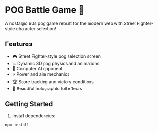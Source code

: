 # POG Battle Game 🎯

A nostalgic 90s pog game rebuilt for the modern web with Street Fighter-style character selection!

## Features

- 🎮 Street Fighter-style pog selection screen
- 💥 Dynamic 3D pog physics and animations
- 🤖 Computer AI opponent
- ⚡ Power and aim mechanics
- 🏆 Score tracking and victory conditions
- 🎨 Beautiful holographic foil effects

## Getting Started

1. Install dependencies:
```bash
npm install

